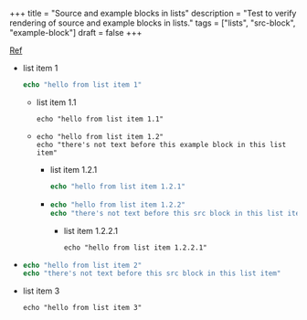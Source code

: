 +++
title = "Source and example blocks in lists"
description = "Test to verify rendering of source and example blocks in lists."
tags = ["lists", "src-block", "example-block"]
draft = false
+++

[Ref](https://discourse.gohugo.io/t/blackfriday-not-handling-lists-and-code-blocks-the-right-way/19932)

-   list item 1
    ```nim
    echo "hello from list item 1"
    ```

    -   list item 1.1
        ```text
        echo "hello from list item 1.1"
        ```
    -   ```text
        echo "hello from list item 1.2"
        echo "there's not text before this example block in this list item"
        ```

        -   list item 1.2.1
            ```nim
            echo "hello from list item 1.2.1"
            ```
        -   ```nim
            echo "hello from list item 1.2.2"
            echo "there's not text before this src block in this list item"
            ```

            -   list item 1.2.2.1
                ```text
                echo "hello from list item 1.2.2.1"
                ```
-   ```nim
    echo "hello from list item 2"
    echo "there's not text before this src block in this list item"
    ```
-   list item 3
    ```text
    echo "hello from list item 3"
    ```
